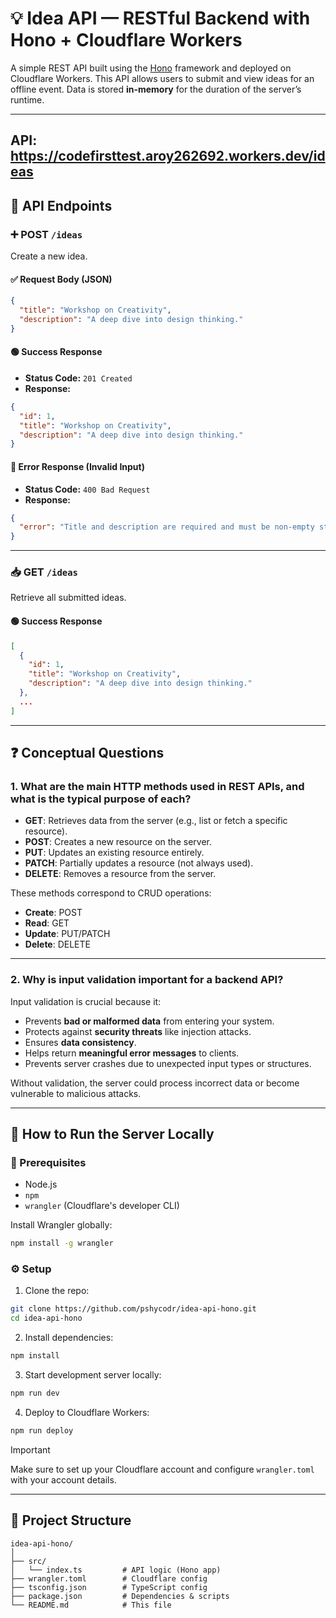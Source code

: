 
# 💡 Idea API — RESTful Backend with Hono + Cloudflare Workers

A simple REST API built using the [Hono](https://hono.dev) framework and deployed on Cloudflare Workers. This API allows users to submit and view ideas for an offline event. Data is stored **in-memory** for the duration of the server’s runtime.

---

## API:  https://codefirsttest.aroy262692.workers.dev/ideas

## 📌 API Endpoints

### ➕ POST `/ideas`
Create a new idea.

#### ✅ Request Body (JSON)
```json
{
  "title": "Workshop on Creativity",
  "description": "A deep dive into design thinking."
}
```

#### 🟢 Success Response
- **Status Code:** `201 Created`
- **Response:**
```json
{
  "id": 1,
  "title": "Workshop on Creativity",
  "description": "A deep dive into design thinking."
}
```

#### 🔴 Error Response (Invalid Input)
- **Status Code:** `400 Bad Request`
- **Response:**
```json
{
  "error": "Title and description are required and must be non-empty strings."
}
```

---

### 📥 GET `/ideas`
Retrieve all submitted ideas.

#### 🟢 Success Response
```json
[
  {
    "id": 1,
    "title": "Workshop on Creativity",
    "description": "A deep dive into design thinking."
  },
  ...
]
```

---

## ❓ Conceptual Questions

### 1. What are the main HTTP methods used in REST APIs, and what is the typical purpose of each?

- **GET**: Retrieves data from the server (e.g., list or fetch a specific resource).
- **POST**: Creates a new resource on the server.
- **PUT**: Updates an existing resource entirely.
- **PATCH**: Partially updates a resource (not always used).
- **DELETE**: Removes a resource from the server.

These methods correspond to CRUD operations:
- **Create**: POST
- **Read**: GET
- **Update**: PUT/PATCH
- **Delete**: DELETE

---

### 2. Why is input validation important for a backend API?

Input validation is crucial because it:
- Prevents **bad or malformed data** from entering your system.
- Protects against **security threats** like injection attacks.
- Ensures **data consistency**.
- Helps return **meaningful error messages** to clients.
- Prevents server crashes due to unexpected input types or structures.

Without validation, the server could process incorrect data or become vulnerable to malicious attacks.

---

## 🚀 How to Run the Server Locally

### 🧰 Prerequisites
- Node.js
- `npm`
- `wrangler` (Cloudflare's developer CLI)

Install Wrangler globally:
```bash
npm install -g wrangler
```

### ⚙️ Setup

1. Clone the repo:
```bash
git clone https://github.com/pshycodr/idea-api-hono.git
cd idea-api-hono
```

2. Install dependencies:
```bash
npm install
```

3. Start development server locally:
```bash
npm run dev
```

4. Deploy to Cloudflare Workers:
```bash
npm run deploy
```
> [!IMPORTANT]
> Make sure to set up your Cloudflare account and configure `wrangler.toml` with your account details.

---

## 📁 Project Structure

```
idea-api-hono/
│
├── src/
│   └── index.ts         # API logic (Hono app)
├── wrangler.toml        # Cloudflare config
├── tsconfig.json        # TypeScript config
├── package.json         # Dependencies & scripts
└── README.md            # This file
```
